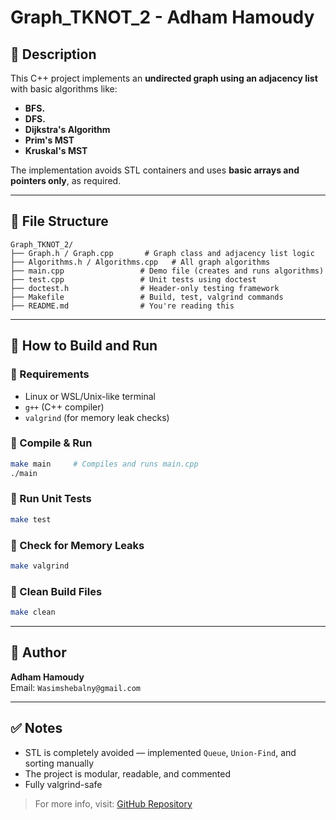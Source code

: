 # Graph_TKNOT_2 - Adham Hamoudy

## 📌 Description
This C++ project implements an **undirected graph using an adjacency list** with basic algorithms like:

- **BFS.**
- **DFS.**
- **Dijkstra's Algorithm**
- **Prim's MST**
- **Kruskal's MST**

The implementation avoids STL containers and uses **basic arrays and pointers only**, as required.

---

## 📂 File Structure
```
Graph_TKNOT_2/
├── Graph.h / Graph.cpp       # Graph class and adjacency list logic
├── Algorithms.h / Algorithms.cpp   # All graph algorithms
├── main.cpp                 # Demo file (creates and runs algorithms)
├── test.cpp                 # Unit tests using doctest
├── doctest.h                # Header-only testing framework
├── Makefile                 # Build, test, valgrind commands
├── README.md                # You're reading this
```

---

## 🧪 How to Build and Run
### 📌 Requirements
- Linux or WSL/Unix-like terminal
- `g++` (C++ compiler)
- `valgrind` (for memory leak checks)

### 🔨 Compile & Run
```bash
make main     # Compiles and runs main.cpp
./main
```

### 🧪 Run Unit Tests
```bash
make test
```

### 🧠 Check for Memory Leaks
```bash
make valgrind
```

### 🧹 Clean Build Files
```bash
make clean
```

---

## 📧 Author
**Adham Hamoudy**  
Email: `Wasimshebalny@gmail.com`

---

## ✅ Notes
- STL is completely avoided — implemented `Queue`, `Union-Find`, and sorting manually
- The project is modular, readable, and commented
- Fully valgrind-safe

> For more info, visit: [GitHub Repository](https://github.com/AdhamHamoudy/Graph_TKNOT_2)
